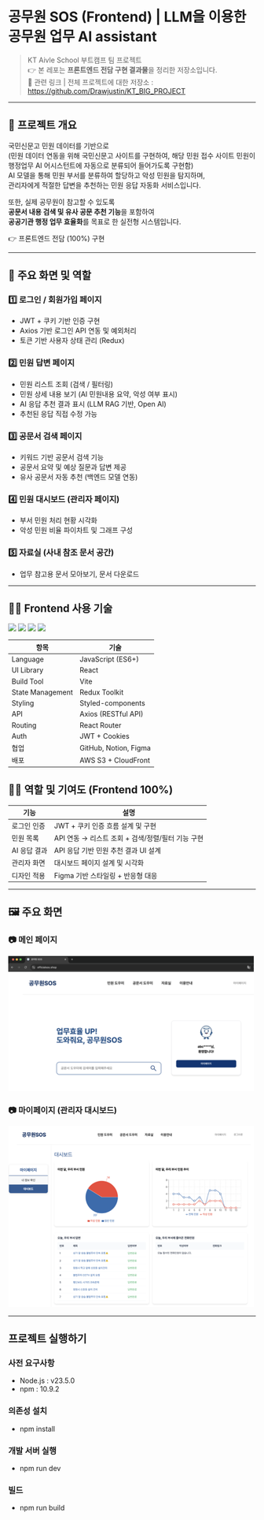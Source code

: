# 공무원 SOS (Frontend) | LLM을 이용한 공무원 업무 Al assistant

> KT Aivle School 부트캠프 팀 프로젝트  
> 👉 본 레포는 **프론트엔드 전담 구현 결과물**을 정리한 저장소입니다.  
> 🔗 관련 링크 | 전체 프로젝트에 대한 저장소 : https://github.com/Drawjustin/KT_BIG_PROJECT

---

## 📌 프로젝트 개요

국민신문고 민원 데이터를 기반으로  
(민원 데이터 연동을 위해 국민신문고 사이트를 구현하여, 해당 민원 접수 사이트 민원이 행정업무 AI 어시스턴트에 자동으로 분류되어 들어가도록 구현함)  
AI 모델을 통해 민원 부서를 분류하여 할당하고 악성 민원을 탐지하며,  
관리자에게 적절한 답변을 추천하는 민원 응답 자동화 서비스입니다.

또한, 실제 공무원이 참고할 수 있도록  
**공문서 내용 검색 및 유사 공문 추천 기능**을 포함하여  
**공공기관 행정 업무 효율화**를 목표로 한 실전형 시스템입니다.

👉 프론트엔드 전담 (100%) 구현

---

## 📄 주요 화면 및 역할

### 1️⃣ 로그인 / 회원가입 페이지
- JWT + 쿠키 기반 인증 구현
- Axios 기반 로그인 API 연동 및 예외처리
- 토큰 기반 사용자 상태 관리 (Redux)

### 2️⃣ 민원 답변 페이지
- 민원 리스트 조회 (검색 / 필터링)
- 민원 상세 내용 보기 (AI 민원내용 요약, 악성 여부 표시)
- AI 응답 추천 결과 표시 (LLM RAG 기반, Open AI)
- 추천된 응답 직접 수정 가능

### 3️⃣ 공문서 검색 페이지
- 키워드 기반 공문서 검색 기능 
- 공문서 요약 및 예상 질문과 답변 제공
- 유사 공문서 자동 추천 (백엔드 모델 연동)

### 4️⃣ 민원 대시보드 (관리자 페이지)
- 부서 민원 처리 현황 시각화
- 악성 민원 비율 파이차트 및 그래프 구성

### 5️⃣ 자료실 (사내 참조 문서 공간)
- 업무 참고용 문서 모아보기, 문서 다운로드
---

## 🧑‍💻 Frontend 사용 기술 

<span>
    <img src="https://img.shields.io/badge/JavaScript-F7DF1E?style=for-the-badge&logo=javascript&logoColor=black"/>
  <img src="https://img.shields.io/badge/React-61DAFB?style=for-the-badge&logo=react&logoColor=white" />
  <img src="https://img.shields.io/badge/Vite-646CFF?style=for-the-badge&logo=vite&logoColor=white" />
  <img src="https://img.shields.io/badge/Redux_Toolkit-764ABC?style=for-the-badge&logo=redux&logoColor=white" />
</span>

| 항목 | 기술 |
|------|------|
| Language | JavaScript (ES6+) |
| UI Library | React |
| Build Tool | Vite |
| State Management | Redux Toolkit |
| Styling | Styled-components |
| API | Axios (RESTful API) |
| Routing | React Router |
| Auth | JWT + Cookies |
| 협업 | GitHub, Notion, Figma |
| 배포 | AWS S3 + CloudFront |


## 👨‍💻 역할 및 기여도 (Frontend 100%)

| 기능 | 설명 |
|------|------|
| 로그인 인증 | JWT + 쿠키 인증 흐름 설계 및 구현  
| 민원 목록 | API 연동 → 리스트 조회 + 검색/정렬/필터 기능 구현  
| AI 응답 결과 | API 응답 기반 민원 추천 결과 UI 설계  
| 관리자 화면 | 대시보드 페이지 설계 및 시각화  
| 디자인 적용 | Figma 기반 스타일링 + 반응형 대응  

---

## 🖼 주요 화면

### 📷 메인 페이지
<img src="screenshots/main.png" width="500" />

### 📷 마이페이지 (관리자 대시보드)
<img src="screenshots/mypage.png" width="500" />


---

## 프로젝트 실행하기

### 사전 요구사항 
- Node.js : v23.5.0
- npm : 10.9.2

### 의존성 설치
- npm install

### 개발 서버 실행
- npm run dev

### 빌드
- npm run build

